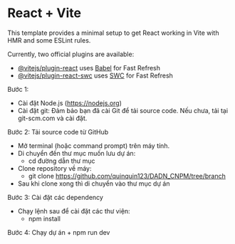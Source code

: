 # React + Vite

This template provides a minimal setup to get React working in Vite with HMR and some ESLint rules.

Currently, two official plugins are available:

- [@vitejs/plugin-react](https://github.com/vitejs/vite-plugin-react/blob/main/packages/plugin-react/README.md) uses [Babel](https://babeljs.io/) for Fast Refresh
- [@vitejs/plugin-react-swc](https://github.com/vitejs/vite-plugin-react-swc) uses [SWC](https://swc.rs/) for Fast Refresh

Bước 1: 
+ Cài đặt Node.js (https://nodejs.org) 
+ Cài đặt git: Đảm bảo bạn đã cài Git để tải source code. Nếu chưa, tải tại git-scm.com và cài đặt.

Bước 2: Tải source code từ GitHub
- Mở terminal (hoặc command prompt) trên máy tính.
- Di chuyển đến thư mục muốn lưu dự án:
    + cd đường dẫn thư mục
- Clone repository về máy:
    + git clone https://github.com/quinquin123/DADN_CNPM/tree/branch
- Sau khi clone xong thì di chuyển vào thư mục dự án

Bước 3: Cài đặt các dependency
- Chạy lệnh sau để cài đặt các thư viện:
    + npm install

Bước 4: Chạy dự án
    + npm run dev

